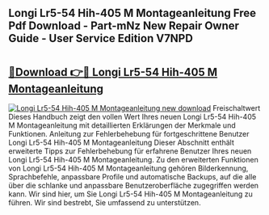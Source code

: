 ## Longi Lr5-54 Hih-405 M Montageanleitung Free Pdf Download - Part-mNz New Repair Owner Guide - User Service Edition V7NPD

# <h2><a href="http://df7rtrm.blite.top/?on=Longi+Lr5-54+Hih-405+M+Montageanleitung">🔗Download 👉🔴 Longi Lr5-54 Hih-405 M Montageanleitung</a></h2>

[![Longi Lr5-54 Hih-405 M Montageanleitung new download](https://i.imgur.com/lujVjoI.png)](http://df7rtrm.blite.top/?on=Longi+Lr5-54+Hih-405+M+Montageanleitung)
Freischaltwert Dieses Handbuch zeigt den vollen Wert Ihres neuen Longi Lr5-54 Hih-405 M Montageanleitung mit detaillierten Erklärungen der Merkmale und Funktionen. Anleitung zur Fehlerbehebung für fortgeschrittene Benutzer Longi Lr5-54 Hih-405 M Montageanleitung Dieser Abschnitt enthält erweiterte Tipps zur Fehlerbehebung für erfahrene Benutzer Ihres neuen Longi Lr5-54 Hih-405 M Montageanleitung. Zu den erweiterten Funktionen von Longi Lr5-54 Hih-405 M Montageanleitung gehören Bilderkennung, Sprachbefehle, anpassbare Profile und automatische Backups, auf die alle über die schlanke und anpassbare Benutzeroberfläche zugegriffen werden kann. Wir sind hier, um Sie Longi Lr5-54 Hih-405 M Montageanleitung zu führen. Wir sind bestrebt, Sie umfassend zu unterstützen.
